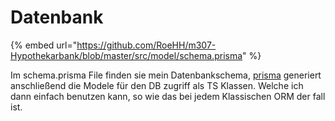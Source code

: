 # Datenbank

{% embed url="https://github.com/RoeHH/m307-Hypothekarbank/blob/master/src/model/schema.prisma" %}

Im schema.prisma File finden sie mein Datenbankschema, [prisma](https://www.prisma.io) generiert anschließend die Modele für den DB zugriff als TS Klassen. Welche ich dann einfach benutzen kann, so wie das bei jedem Klassischen ORM der fall ist.
